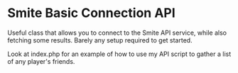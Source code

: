 # Smite Basic Connection API
Useful class that allows you to connect to the Smite API service, while also fetching some results. Barely any setup required to get started.

Look at index.php for an example of how to use my API script to gather a list of any player's friends.
